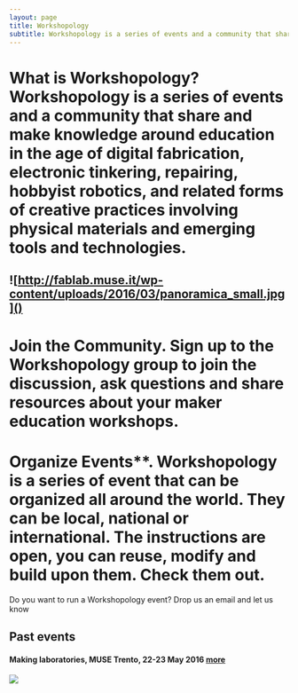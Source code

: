 ```yaml
---
layout: page
title: Workshopology
subtitle: Workshopology is a series of events and a community that share and make knowledge around the educational formats in the age of making.
---
```






# What is Workshopology? Workshopology is a series of events and a community that share and make knowledge around education in the age of digital fabrication, electronic tinkering, repairing, hobbyist robotics, and related forms of creative practices involving physical materials and emerging tools and technologies.

## ![http://fablab.muse.it/wp-content/uploads/2016/03/panoramica_small.jpg]()

# **Join the Community**. Sign up to the Workshopology group to join the discussion, ask questions and share resources about your maker education workshops. 



# Organize Events**. Workshopology is a series of event that can be organized all around the world. They can be local, national or international. The instructions are open, you can reuse, modify and build upon them. Check them out.

Do you want to run a Workshopology event? Drop us an email and let us know 


## Past events

#### Making laboratories, MUSE Trento, 22-23 May 2016 [more](http://workshopology.github.io/Making%20Laboratories%202016)

![](https://dl.dropboxusercontent.com/u/19237830/panoramica_small.jpg)







